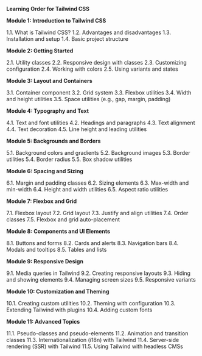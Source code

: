 **Learning Order for Tailwind CSS**

**Module 1: Introduction to Tailwind CSS**

1.1. What is Tailwind CSS?
1.2. Advantages and disadvantages
1.3. Installation and setup
1.4. Basic project structure

**Module 2: Getting Started**

2.1. Utility classes
2.2. Responsive design with classes
2.3. Customizing configuration
2.4. Working with colors
2.5. Using variants and states

**Module 3: Layout and Containers**

3.1. Container component
3.2. Grid system
3.3. Flexbox utilities
3.4. Width and height utilities
3.5. Space utilities (e.g., gap, margin, padding)

**Module 4: Typography and Text**

4.1. Text and font utilities
4.2. Headings and paragraphs
4.3. Text alignment
4.4. Text decoration
4.5. Line height and leading utilities

**Module 5: Backgrounds and Borders**

5.1. Background colors and gradients
5.2. Background images
5.3. Border utilities
5.4. Border radius
5.5. Box shadow utilities

**Module 6: Spacing and Sizing**

6.1. Margin and padding classes
6.2. Sizing elements
6.3. Max-width and min-width
6.4. Height and width utilities
6.5. Aspect ratio utilities

**Module 7: Flexbox and Grid**

7.1. Flexbox layout
7.2. Grid layout
7.3. Justify and align utilities
7.4. Order classes
7.5. Flexbox and grid auto-placement

**Module 8: Components and UI Elements**

8.1. Buttons and forms
8.2. Cards and alerts
8.3. Navigation bars
8.4. Modals and tooltips
8.5. Tables and lists

**Module 9: Responsive Design**

9.1. Media queries in Tailwind
9.2. Creating responsive layouts
9.3. Hiding and showing elements
9.4. Managing screen sizes
9.5. Responsive variants

**Module 10: Customization and Theming**

10.1. Creating custom utilities
10.2. Theming with configuration
10.3. Extending Tailwind with plugins
10.4. Adding custom fonts

**Module 11: Advanced Topics**

11.1. Pseudo-classes and pseudo-elements
11.2. Animation and transition classes
11.3. Internationalization (i18n) with Tailwind
11.4. Server-side rendering (SSR) with Tailwind
11.5. Using Tailwind with headless CMSs
